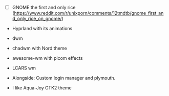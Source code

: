 - [ ] GNOME the first and only rice (https://www.reddit.com/r/unixporn/comments/12tmdtb/gnome_first_and_only_rice_on_gnome/)
- Hyprland with its animations
- dwm
- chadwm with Nord theme
- awesome-wm with picom effects
- LCARS wm

- Alongside: Custom login manager and plymouth.

- I like Aqua-Joy GTK2 theme